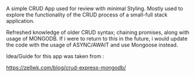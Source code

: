 A simple CRUD App used for review with minimal Styling. Mostly used to explore the functionality of the CRUD process of a small-full stack application.

Refreshed knowledge of older CRUD syntax; chaining promises, along with usage of MONGODB. If i were to return to this in the future, i would update the code with the usage of ASYNC/AWAIT and use Mongoose instead.

Idea/Guide for this app was taken from :

https://zellwk.com/blog/crud-express-mongodb/
